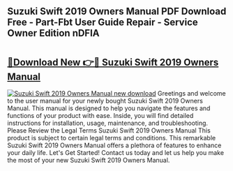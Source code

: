 ## Suzuki Swift 2019 Owners Manual PDF Download Free - Part-Fbt User Guide Repair - Service Owner Edition nDFIA

# <h2><a href="http://cf19593.oget.top/?id=Suzuki+Swift+2019+Owners+Manual">🔗Download New 👉🔴 Suzuki Swift 2019 Owners Manual</a></h2>

[![Suzuki Swift 2019 Owners Manual new download](https://i.imgur.com/5g1atiW.png)](http://cf19593.oget.top/?id=Suzuki+Swift+2019+Owners+Manual)
Greetings and welcome to the user manual for your newly bought Suzuki Swift 2019 Owners Manual. This manual is designed to help you navigate the features and functions of your product with ease. Inside, you will find detailed instructions for installation, usage, maintenance, and troubleshooting. Please Review the Legal Terms Suzuki Swift 2019 Owners Manual This product is subject to certain legal terms and conditions. This remarkable Suzuki Swift 2019 Owners Manual offers a plethora of features to enhance your daily life. Let's Get Started! Contact us today and let us help you make the most of your new Suzuki Swift 2019 Owners Manual.
